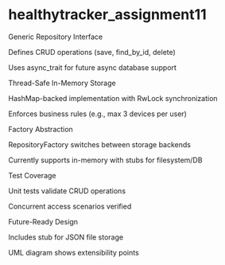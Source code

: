 # healthytracker_assignment11
Generic Repository Interface

Defines CRUD operations (save, find_by_id, delete)

Uses async_trait for future async database support

Thread-Safe In-Memory Storage

HashMap-backed implementation with RwLock synchronization

Enforces business rules (e.g., max 3 devices per user)

Factory Abstraction

RepositoryFactory switches between storage backends
 
Currently supports in-memory with stubs for filesystem/DB

Test Coverage

Unit tests validate CRUD operations

Concurrent access scenarios verified

Future-Ready Design

Includes stub for JSON file storage

UML diagram shows extensibility points

